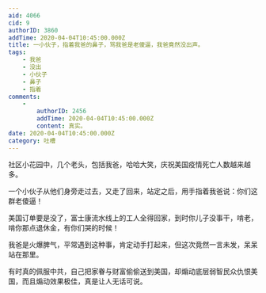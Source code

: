 ```yaml
---
aid: 4066
cid: 9
authorID: 3860
addTime: 2020-04-04T10:45:00.000Z
title: 一小伙子，指着我爸的鼻子，骂我爸是老傻逼，我爸竟然没出声。
tags:
    - 我爸
    - 没出
    - 小伙子
    - 鼻子
    - 指着
comments:
    -
        authorID: 2456
        addTime: 2020-04-04T10:45:00.000Z
        content: 真实。
date: 2020-04-04T10:45:00.000Z
category: 吐槽
---
```


社区小花园中，几个老头，包括我爸，哈哈大笑，庆祝美国疫情死亡人数越来越多。

一个小伙子从他们身旁走过去，又走了回来，站定之后，用手指着我爸说：你们这群老傻逼！

美国订单要是没了，富士康流水线上的工人全得回家，到时你儿子没事干，啃老，啃你那点退休金，有你们哭的时候！

我爸是火爆脾气，平常遇到这种事，肯定动手打起来，但这次竟然一言未发，呆呆站在那里。

有时真的佩服中共，自己把家眷与财富偷偷送到美国，却煽动底层弱智民众仇恨美国，而且煽动效果极佳，真是让人无话可说。
